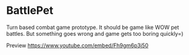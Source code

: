 # BattlePet
Turn based combat game prototype. It should be game like WOW pet battles. But something goes wrong and game gets too boring quickly=)

Preview https://www.youtube.com/embed/Fh9gm6p3j50 

